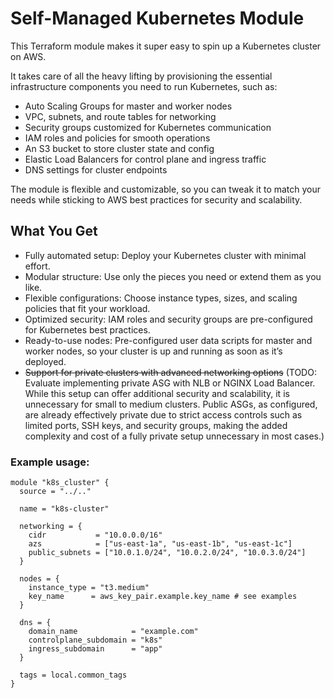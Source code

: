 # Self-Managed Kubernetes Module

This Terraform module makes it super easy to spin up a Kubernetes cluster on AWS.

It takes care of all the heavy lifting by provisioning the essential infrastructure components you need to run Kubernetes, such as:

- Auto Scaling Groups for master and worker nodes
- VPC, subnets, and route tables for networking
- Security groups customized for Kubernetes communication
- IAM roles and policies for smooth operations
- An S3 bucket to store cluster state and config
- Elastic Load Balancers for control plane and ingress traffic
- DNS settings for cluster endpoints

The module is flexible and customizable, so you can tweak it to match your needs while sticking to AWS best practices for security and scalability.

## What You Get

- Fully automated setup: Deploy your Kubernetes cluster with minimal effort.
- Modular structure: Use only the pieces you need or extend them as you like.
- Flexible configurations: Choose instance types, sizes, and scaling policies that fit your workload.
- Optimized security: IAM roles and security groups are pre-configured for Kubernetes best practices.
- Ready-to-use nodes: Pre-configured user data scripts for master and worker nodes, so your cluster is up and running as soon as it’s deployed.
- ~~Support for private clusters with advanced networking options~~ (TODO: Evaluate implementing private ASG with NLB or NGINX Load Balancer. While this setup can offer additional security and scalability, it is unnecessary for small to medium clusters. Public ASGs, as configured, are already effectively private due to strict access controls such as limited ports, SSH keys, and security groups, making the added complexity and cost of a fully private setup unnecessary in most cases.)


### Example usage:

```hcl
module "k8s_cluster" {
  source = "../.."

  name = "k8s-cluster"

  networking = {
    cidr           = "10.0.0.0/16"
    azs            = ["us-east-1a", "us-east-1b", "us-east-1c"]
    public_subnets = ["10.0.1.0/24", "10.0.2.0/24", "10.0.3.0/24"]
  }

  nodes = {
    instance_type = "t3.medium"
    key_name      = aws_key_pair.example.key_name # see examples
  }

  dns = {
    domain_name            = "example.com"
    controlplane_subdomain = "k8s"
    ingress_subdomain      = "app"
  }

  tags = local.common_tags
}
```
